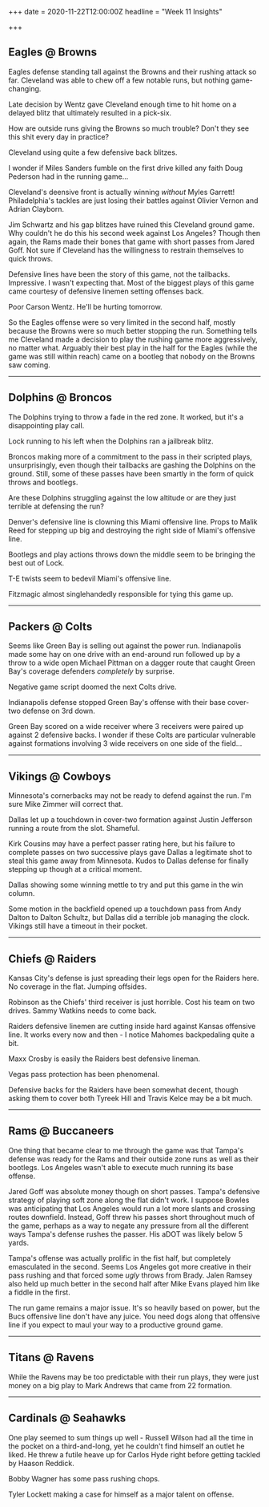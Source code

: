 +++
date = 2020-11-22T12:00:00Z
headline = "Week 11 Insights"

+++
## Eagles @ Browns

Eagles defense standing tall against the Browns and their rushing attack so far. Cleveland was able to chew off a few notable runs, but nothing game-changing.

Late decision by Wentz gave Cleveland enough time to hit home on a delayed blitz that ultimately resulted in a pick-six.

How are outside runs giving the Browns so much trouble? Don't they see this shit every day in practice?

Cleveland using quite a few defensive back blitzes.

I wonder if Miles Sanders fumble on the first drive killed any faith Doug Pederson had in the running game...

Cleveland's deensive front is actually winning _without_ Myles Garrett! Philadelphia's tackles are just losing their battles against Olivier Vernon and Adrian Clayborn.

Jim Schwartz and his gap blitzes have ruined this Cleveland ground game. Why couldn't he do this his second week against Los Angeles? Though then again, the Rams made their bones that game with short passes from Jared Goff. Not sure if Cleveland has the willingness to restrain themselves to quick throws.

Defensive lines have been the story of this game, not the tailbacks. Impressive. I wasn't expecting that. Most of the biggest plays of this game came courtesy of defensive linemen setting offenses back.

Poor Carson Wentz. He'll be hurting tomorrow.

So the Eagles offense were so very limited in the second half, mostly because the Browns were so much better stopping the run. Something tells me Cleveland made a decision to play the rushing game more aggressively, no matter what. Arguably their best play in the half for the Eagles (while the game was still within reach) came on a bootleg that nobody on the Browns saw coming.

***

## Dolphins @ Broncos

The Dolphins trying to throw a fade in the red zone. It worked, but it's a disappointing play call.

Lock running to his left when the Dolphins ran a jailbreak blitz.

Broncos making more of a commitment to the pass in their scripted plays, unsurprisingly, even though their tailbacks are gashing the Dolphins on the ground. Still, some of these passes have been smartly in the form of quick throws and bootlegs.

Are these Dolphins struggling against the low altitude or are they just terrible at defensing the run?

Denver's defensive line is clowning this Miami offensive line. Props to Malik Reed for stepping up big and destroying the right side of Miami's offensive line.

Bootlegs and play actions throws down the middle seem to be bringing the best out of Lock.

T-E twists seem to bedevil Miami's offensive line.

Fitzmagic almost singlehandedly responsible for tying this game up.

***

## Packers @ Colts

Seems like Green Bay is selling out against the power run. Indianapolis made some hay on one drive with an end-around run followed up by a throw to a wide open Michael Pittman on a dagger route that caught Green Bay's coverage defenders _completely_ by surprise.

Negative game script doomed the next Colts drive.

Indianapolis defense stopped Green Bay's offense with their base cover-two defense on 3rd down.

Green Bay scored on a wide receiver where 3 receivers were paired up against 2 defensive backs. I wonder if these Colts are particular vulnerable against formations involving 3 wide receivers on one side of the field...

***

## Vikings @ Cowboys

Minnesota's cornerbacks may not be ready to defend against the run. I'm sure Mike Zimmer will correct that.

Dallas let up a touchdown in cover-two formation against Justin Jefferson running a route from the slot. Shameful.

Kirk Cousins may have a perfect passer rating here, but his failure to complete passes on two successive plays gave Dallas a legitimate shot to steal this game away from Minnesota. Kudos to Dallas defense for finally stepping up though at a critical moment.

Dallas showing some winning mettle to try and put this game in the win column.

Some motion in the backfield opened up a touchdown pass from Andy Dalton to Dalton Schultz, but Dallas did a terrible job managing the clock. Vikings still have a timeout in their pocket.

***

## Chiefs @ Raiders

Kansas City's defense is just spreading their legs open for the Raiders here. No coverage in the flat. Jumping offsides.

Robinson as the Chiefs' third receiver is just horrible. Cost his team on two drives. Sammy Watkins needs to come back.

Raiders defensive linemen are cutting inside hard against Kansas offensive line. It works every now and then - I notice Mahomes backpedaling quite a bit.

Maxx Crosby is easily the Raiders best defensive lineman.

Vegas pass protection has been phenomenal.

Defensive backs for the Raiders have been somewhat decent, though asking them to cover both Tyreek Hill and Travis Kelce may be a bit much.

***

## Rams @ Buccaneers

One thing that became clear to me through the game was that Tampa's defense was ready for the Rams and their outside zone runs as well as their bootlegs. Los Angeles wasn't able to execute much running its base offense.

Jared Goff was absolute money though on short passes. Tampa's defensive strategy of playing soft zone along the flat didn't work. I suppose Bowles was anticipating that Los Angeles would run a lot more slants and crossing routes downfield. Instead, Goff threw his passes short throughout much of the game, perhaps as a way to negate any pressure from all the different ways Tampa's defense rushes the passer. His aDOT was likely below 5 yards.

Tampa's offense was actually prolific in the fist half, but completely emasculated in the second. Seems Los Angeles got more creative in their pass rushing and that forced some _ugly_ throws from Brady. Jalen Ramsey also held up much better in the second half after Mike Evans played him like a fiddle in the first.

The run game remains a major issue. It's so heavily based on power, but the Bucs offensive line don't have any juice. You need dogs along that offensive line if you expect to maul your way to a productive ground game.

***

## Titans @ Ravens

While the Ravens may be too predictable with their run plays, they were just money on a big play to Mark Andrews that came from 22 formation.

***

## Cardinals @ Seahawks

One play seemed to sum things up well - Russell Wilson had all the time in the pocket on a third-and-long, yet he couldn't find himself an outlet he liked. He threw a futile heave up for Carlos Hyde right before getting tackled by Haason Reddick. 

Bobby Wagner has some pass rushing chops.

Tyler Lockett making a case for himself as a major talent on offense.